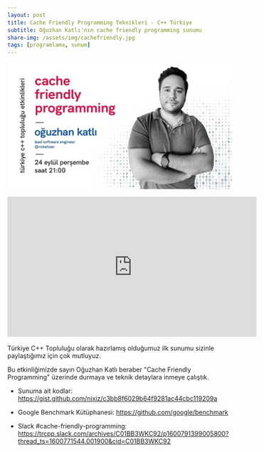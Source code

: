 ```yaml
---
layout: post
title: Cache Friendly Programming Teknikleri - C++ Türkiye
subtitle: Oğuzhan Katlı'nın cache friendly programming sunumu
share-img: /assets/img/cachefriendly.jpg
tags: [programlama, sunum]
---
```


![](../assets/img/cachefriendly.jpg)

<iframe width="560" height="315" src="https://www.youtube.com/embed/g5PuceJKMak" frameborder="0" allow="accelerometer; autoplay; clipboard-write; encrypted-media; gyroscope; picture-in-picture" allowfullscreen></iframe>

Türkiye C++ Topluluğu olarak hazırlamış olduğumuz ilk sunumu sizinle paylaştığımız için çok mutluyuz. 

Bu etkinliğimizde sayın Oğuzhan Katlı beraber "Cache Friendly Programming" üzerinde durmaya ve teknik detaylara inmeye çalıştık.

- Sunuma ait kodlar: https://gist.github.com/nixiz/c3bb8f6029b64f9281ac44cbc119209a

- Google Benchmark Kütüphanesi: https://github.com/google/benchmark

- Slack #cache-friendly-programming: https://trcpp.slack.com/archives/C01BB3WKC92/p1600791399005800?thread_ts=1600771544.001900&cid=C01BB3WKC92

